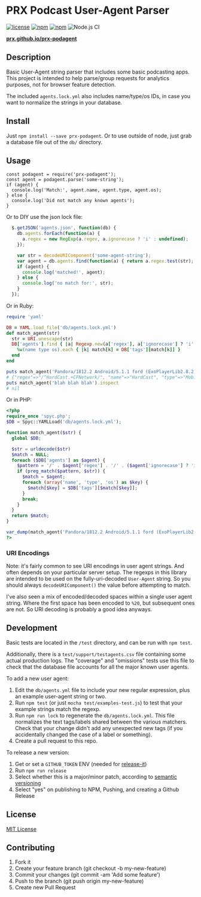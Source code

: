 # PRX Podcast User-Agent Parser

[![license](https://img.shields.io/github/license/PRX/prx-podagent.svg)](LICENSE)
[![npm](https://img.shields.io/npm/v/prx-podagent.svg)](https://www.npmjs.com/package/prx-podagent)
[![npm](https://img.shields.io/npm/dt/prx-podagent.svg)](https://www.npmjs.com/package/prx-podagent)
![Node.js CI](https://github.com/PRX/prx-podagent/workflows/Node.js%20CI/badge.svg)

**[prx.github.io/prx-podagent](https://prx.github.io/prx-podagent/)**

## Description

Basic User-Agent string parser that includes some basic podcasting apps.  This
project is intended to help parse/group requests for analytics purposes, not for
browser feature detection.

The included `agents.lock.yml` also includes name/type/os IDs, in case you want
to normalize the strings in your database.

## Install

Just `npm install --save prx-podagent`. Or to use outside of node, just grab a
database file out of the `db/` directory.

## Usage

```node
const podagent = require('prx-podagent');
const agent = podagent.parse('some-string');
if (agent) {
  console.log('Match:', agent.name, agent.type, agent.os);
} else {
  console.log('Did not match any known agents');
}
```

Or to DIY use the json lock file:

```javascript
  $.getJSON('agents.json', function(db) {
    db.agents.forEach(function(a) {
      a.regex = new RegExp(a.regex, a.ignorecase ? 'i' : undefined);
    });

    var str = decodeURIComponent('some-agent-string');
    var agent = db.agents.find(function(a) { return a.regex.test(str); });
    if (agent) {
      console.log('matched!', agent);
    } else {
      console.log('no match for:', str);
    }
  });
```

Or in Ruby:

```ruby
require 'yaml'

DB = YAML.load_file('db/agents.lock.yml')
def match_agent(str)
  str = URI.unescape(str)
  DB['agents'].find { |a| Regexp.new(a['regex'], a['ignorecase'] ? 'i' : nil).match(str) }&.tap do |match|
    %w(name type os).each { |k| match[k] = DB['tags'][match[k]] }
  end
end

puts match_agent('Pandora/1812.2 Android/5.1.1 ford (ExoPlayerLib2.8.2)').inspect
# {"regex"=>"/^HardCast.+CFNetwork/", "name"=>"HardCast", "type"=>"Mobile App", "os"=>"iOS"}
puts match_agent('blah blah blah').inspect
# nil
```

Or in PHP:

```php
<?php
require_once 'spyc.php';
$DB = Spyc::YAMLLoad('db/agents.lock.yml');

function match_agent($str) {
  global $DB;

  $str = urldecode($str)
  $match = NULL;
  foreach ($DB['agents'] as $agent) {
    $pattern = '/' . $agent['regex'] . '/' . ($agent['ignorecase'] ? 'i' : '');
    if (preg_match($pattern, $str)) {
      $match = $agent;
      foreach (array('name', 'type', 'os') as $key) {
        $match[$key] = $DB['tags'][$match[$key]];
      }
      break;
    }
  }
  return $match;
}

var_dump(match_agent('Pandora/1812.2 Android/5.1.1 ford (ExoPlayerLib2.8.2)'));
?>
```

### URI Encodings

Note: it's fairly common to see URI encodings in user agent strings.  And often
depends on your particular server setup.  The regexps in this library are
intended to be used on the fully-uri-decoded `User-Agent` string.  So you should
always `decodeURIComponent()` the value before attempting to match.

I've also seen a mix of encoded/decoded spaces within a single user agent
string.  Where the first space has been encoded to `%20`, but subsequent ones
are not.  So URI decoding is probably a good idea anyways.

## Development

Basic tests are located in the `/test` directory, and can be run with `npm test`.

Additionally, there is a `test/support/testagents.csv` file containing some actual
production logs.  The "coverage" and "omissions" tests use this file to check that
the database file accounts for all the major known user agents.

To add a new user agent:

1. Edit the `db/agents.yml` file to include your new regular expression, plus
   an example user-agent string or two.
2. Run `npm test` (or just `mocha test/examples-test.js`) to test that your
   example strings match the regexp.
3. Run `npm run lock` to regenerate the `db/agents.lock.yml`.  This file normalizes
   the text tags/labels shared between the various matchers.  Check that your
   change didn't add any unexpected new tags (if you accidentally changed the
   case of a label or something).
4. Create a pull request to this repo.

To release a new version:

1. Get or set a `GITHUB_TOKEN` ENV (needed for [release-it](https://github.com/release-it/release-it#github-releases))
2. Run `npm run release`
3. Select whether this is a major/minor patch, according to [semantic versioning](https://semver.org/)
4. Select "yes" on publishing to NPM, Pushing, and creating a Github Release

## License

[MIT License](LICENSE)

## Contributing

1. Fork it
2. Create your feature branch (git checkout -b my-new-feature)
3. Commit your changes (git commit -am 'Add some feature')
4. Push to the branch (git push origin my-new-feature)
5. Create new Pull Request
